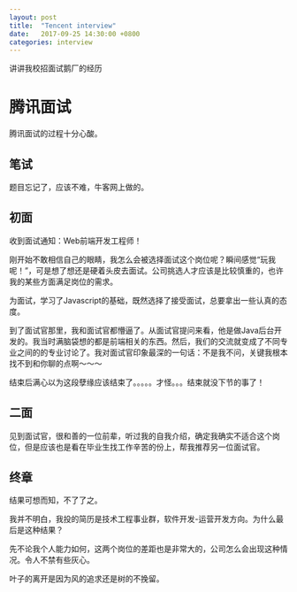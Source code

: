 ```yaml
---
layout: post
title:  "Tencent interview"
date:   2017-09-25 14:30:00 +0800
categories: interview
---
```


讲讲我校招面试鹅厂的经历




# 腾讯面试
腾讯面试的过程十分心酸。

## 笔试
题目忘记了，应该不难，牛客网上做的。

## 初面
收到面试通知：Web前端开发工程师！

刚开始不敢相信自己的眼睛，我怎么会被选择面试这个岗位呢？瞬间感觉“玩我呢！”，可是想了想还是硬着头皮去面试。公司挑选人才应该是比较慎重的，也许我的某些方面满足岗位的需求。

为面试，学习了Javascript的基础，既然选择了接受面试，总要拿出一些认真的态度。

到了面试官那里，我和面试官都懵逼了。从面试官提问来看，他是做Java后台开发的。我当时满脑袋想的都是前端相关的东西。然后，我们的交流就变成了不同专业之间的的专业讨论了。我对面试官印象最深的一句话：不是我不问，关键我根本找不到和你聊的点啊～～～

结束后满心以为这段孽缘应该结束了。。。。。才怪。。。结束就没下节的事了！

## 二面
见到面试官，很和善的一位前辈，听过我的自我介绍，确定我确实不适合这个岗位，但是应该也是看在毕业生找工作辛苦的份上，帮我推荐另一位面试官。

## 终章
结果可想而知，不了了之。

我并不明白，我投的简历是技术工程事业群，软件开发-运营开发方向。为什么最后是这种结果？

先不论我个人能力如何，这两个岗位的差距也是非常大的，公司怎么会出现这种情况。令人不禁有些灰心。

叶子的离开是因为风的追求还是树的不挽留。